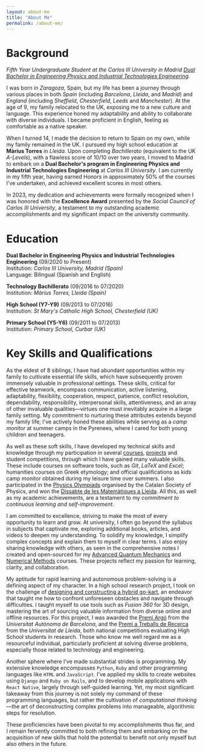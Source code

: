 ```yaml
---
layout: about-me
title: "About Me"
permalink: /about-me/ 
---
```




# Background
*Fifth Year Undergraduate Student at the Carlos III University in Madrid [Dual Bachelor in Engineering Physics and Industrial Technologies Engineering](https://www.uc3m.es/bachelor-degree/physics-industrial)*.

I was born in *Zaragoza*, Spain, but my life has been a journey through various places in both *Spain* (including *Barcelona*, *Lleida*, and *Madrid*) and *England* (including *Sheffield*, *Chesterfield*, *Leeds* and *Manchester*). At the age of 9, my family relocated to the UK, exposing me to a new culture and language. This experience honed my adaptability and ability to collaborate with diverse individuals. I became proficient in English, feeling as comfortable as a native speaker.

When I turned 14, I made the decision to return to Spain on my own, while my family remained in the UK. I pursued my high school education at **Màrius Torres** in *Lleida*. Upon completing *Bachillerato* (equivalent to the UK *A-Levels*), with a flawless score of 10/10 over two years, I moved to Madrid to embark on a **Dual Bachelor's program in Engineering Physics and Industrial Technologies Engineering** at *Carlos III University*. I am currently in my fifth year, having earned Honors in approximately 50% of the courses I've undertaken, and achieved excellent scores in most others.

In 2023, my dedication and achievements were formally recognized when I was honored with the **Excellence Award** presented by the *Social Council of Carlos III University*, a testament to my outstanding academic accomplishments and my significant impact on the university community.

#  Education

**Dual Bachelor in Engineering Physics and Industrial Technologies Engineering** (09/2020 to Present)\
Institution: *Carlos III University, Madrid (Spain)*\
Language: Bilingual (Spanish and English)


**Technology Bachillerato** (09/2016 to 07/2020)\
Institution: *Màrius Torres, Lleida (Spain)*


**High School (Y7-Y9)** (09/2013 to 07/2016)\
Institution: *St Mary's Catholic High School, Chesterfield (UK)*


**Primary School (Y5-Y6)** (09/2011 to 07/2013)\
Institution: *Primary School, Curbar (UK)*
 
 
# Key Skills and Qualifications

As the eldest of 8 siblings, I have had abundant opportunities within my family to cultivate essential life skills, which have subsequently proven immensely valuable in professional settings. These skills, critical for effective teamwork, encompass communication, active listening, adaptability, flexibility, cooperation, respect, patience, conflict resolution, dependability, responsibility, interpersonal skills, attentiveness, and an array of other invaluable qualities—virtues one must inevitably acquire in a large family setting. My commitment to nurturing these attributes extends beyond my family life; I've actively honed these abilities while serving as a _camp monitor_ at summer camps in the Pyrenees, where I cared for both young children and teenagers.
 
As well as these soft skills, I have developed my technical skills and knowledge through my participation in several [courses](https://bfrangi.github.io/achievements/), [projects](https://bfrangi.github.io/projects/) and student competitions, through which I have gained many valuable skills. These include courses on software tools, such as *Git*, *LaTeX* and *Excel*; humanities courses on Greek etymology; and official qualifications as kids camp monitor obtained during my leisure time over summers. I also participated in the [Physics Olympiads](https://blogs.iec.cat/scfis/category/oimpiada/) organised by the Catalan Society of Physics, and won the [Dissabte de les Matemàtiques a Lleida](http://www.eps.udl.cat/ca/agenda/Dissabte-de-les-Matematiques-a-Lleida). All this, as well as my academic achievements, are a testament to my _commitment to continuous learning and self-improvement_.

I am committed to excellence, striving to make the most of every opportunity to learn and grow. At university, I often go beyond the syllabus in subjects that captivate me, exploring additional books, articles, and videos to deepen my understanding. To solidify my knowledge, I simplify complex concepts and explain them to myself in clear terms. I also enjoy sharing knowledge with others, as seen in the comprehensive notes I created and open-sourced for my [Advanced Quantum Mechanics](https://github.com/bfrangi/advanced-quantum-mechanics-notes) and [Numerical Methods](https://github.com/bfrangi/numerical-methods-notes) courses. These projects reflect my passion for learning, clarity, and collaboration.

<!-- I strive to maintain a balance between my academic and personal life, engaging in a variety of activities that contribute to my personal growth. I am an avid reader, with a particular interest in science fiction and fantasy literature. I am also a passionate musician, having played the guitar for over a decade. I enjoy playing sports, particularly basketball and swimming, and I am an enthusiastic supporter of the *FC Barcelona* football team. I am also a keen traveler, having visited numerous countries in Europe and Asia, and I am always eager to explore new cultures and traditions. -->

 

My aptitude for rapid learning and autonomous problem-solving is a defining aspect of my character. In a high school research project, I took on the challenge of [designing and constructing a hybrid go-kart](https://repositori.udl.cat/server/api/core/bitstreams/5e4e9547-6fcf-4c1a-9bec-ec2b85f8610a/content), an endeavor that taught me how to confront unforeseen obstacles and navigate through difficulties. I taught myself to use tools such as *Fusion 360* for 3D design, mastering the art of sourcing valuable information from diverse online and offline resources. For this project, I was awarded the [Premi Argó](https://www.uab.cat/ca/ice/premi-argo) from the *Universitat Autònoma de Barcelona*, and the [Premi a Treballs de Recerca](https://www.udl.cat/ca/serveis/seu/treballsrecerca/) from the *Universitat de Lleida*, both national competitions evaluating High School students in research. Those who know me well regard me as a resourceful individual, particularly proficient at solving diverse problems, especially those related to technology and engineering.

Another sphere where I've made substantial strides is programming. My extensive knowledge encompasses `Python`, `Ruby` and other programming languages like `HTML` and `JavaScript`. I've applied my skills to create websites using `Django` and `Ruby on Rails`, and to develop mobile applications with `React Native`, largely through self-guided learning. Yet, my most significant takeaway from this journey is not solely my command of these programming languages, but rather the cultivation of *computational thinking*—the art of deconstructing complex problems into manageable, algorithmic steps for resolution.

These proficiencies have been pivotal to my accomplishments thus far, and I remain fervently committed to both refining them and embarking on the acquisition of new skills that hold the potential to benefit not only myself but also others in the future.
